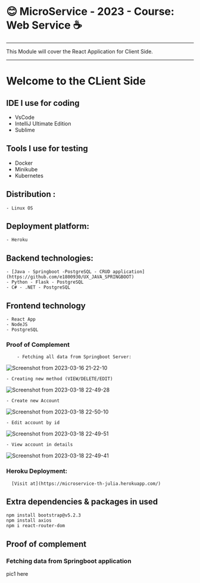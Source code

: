 # :blush:  MicroService - 2023 - Course: Web Service :coffee:
*********************************************************
This Module will cover the React Application for Client Side.
**********************************************************
# Welcome to the CLient Side 
## IDE I use for coding

   - VsCode
   - IntelliJ Ultimate Edition
   - Sublime

## Tools I use for testing

   - Docker
   - Minikube
   - Kubernetes

## Distribution :

    - Linux OS

## Deployment platform:

    - Heroku

## Backend technologies:

    - [Java - Springboot -PostgreSQL - CRUD application](https://github.com/e1800930/UX_JAVA_SPRINGBOOT)
    - Python - Flask - PostgreSQL
    - C# - .NET - PostgreSQL

## Frontend technology 

    - React App
    - NodeJS
    - PostgreSQL
    
 ### Proof of Complement
        - Fetching all data from Springboot Server:
        
 ![Screenshot from 2023-03-16 21-22-10](https://user-images.githubusercontent.com/49017322/226147284-3b01939f-444a-45d7-a8ce-2a106a77a66e.png)

    
    - Creating new method (VIEW/DELETE/EDIT)
![Screenshot from 2023-03-18 22-49-28](https://user-images.githubusercontent.com/49017322/226147287-3a71e721-3a4a-472a-9b69-312dda883d78.png)

    
    - Create new Account 
![Screenshot from 2023-03-18 22-50-10](https://user-images.githubusercontent.com/49017322/226147291-bc766f61-bb62-4bf5-98e6-8135ae8ddcf0.png)

    
    - Edit account by id
    
![Screenshot from 2023-03-18 22-49-51](https://user-images.githubusercontent.com/49017322/226147296-b61c9e88-8825-46c1-a82b-5345e09b1546.png)

    
    - View account in details
    
![Screenshot from 2023-03-18 22-49-41](https://user-images.githubusercontent.com/49017322/226147141-6b265a88-4fe5-4ab1-92a8-52e356b4afae.png)


 ### Heroku Deployment:
      [Visit at](https://microservice-th-julia.herokuapp.com/)


## Extra dependencies & packages in used

```
npm install bootstrap@v5.2.3
npm install axios
npm i react-router-dom
```

## Proof of complement
### Fetching data from Springboot application
pic1 here

